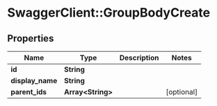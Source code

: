 # SwaggerClient::GroupBodyCreate

## Properties
Name | Type | Description | Notes
------------ | ------------- | ------------- | -------------
**id** | **String** |  | 
**display_name** | **String** |  | 
**parent_ids** | **Array&lt;String&gt;** |  | [optional] 


